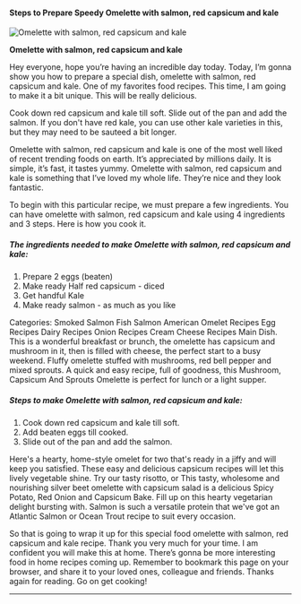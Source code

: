             

#### Steps to Prepare Speedy Omelette with salmon, red capsicum and kale

![Omelette with salmon, red capsicum and kale](https://img-global.cpcdn.com/recipes/56723b98ca67a637/751x532cq70/omelette-with-salmon-red-capsicum-and-kale-recipe-main-photo.jpg)

**Omelette with salmon, red capsicum and kale**

Hey everyone, hope you’re having an incredible day today. Today, I’m gonna show you how to prepare a special dish, omelette with salmon, red capsicum and kale. One of my favorites food recipes. This time, I am going to make it a bit unique. This will be really delicious.

Cook down red capsicum and kale till soft. Slide out of the pan and add the salmon. If you don't have red kale, you can use other kale varieties in this, but they may need to be sauteed a bit longer.

Omelette with salmon, red capsicum and kale is one of the most well liked of recent trending foods on earth. It’s appreciated by millions daily. It is simple, it’s fast, it tastes yummy. Omelette with salmon, red capsicum and kale is something that I’ve loved my whole life. They’re nice and they look fantastic.

To begin with this particular recipe, we must prepare a few ingredients. You can have omelette with salmon, red capsicum and kale using 4 ingredients and 3 steps. Here is how you cook it.

##### The ingredients needed to make Omelette with salmon, red capsicum and kale:

1.  Prepare 2 eggs (beaten)
2.  Make ready Half red capsicum - diced
3.  Get handful Kale
4.  Make ready salmon - as much as you like

Categories: Smoked Salmon Fish Salmon American Omelet Recipes Egg Recipes Dairy Recipes Onion Recipes Cream Cheese Recipes Main Dish. This is a wonderful breakfast or brunch, the omelette has capsicum and mushroom in it, then is filled with cheese, the perfect start to a busy weekend. Fluffy omelette stuffed with mushrooms, red bell pepper and mixed sprouts. A quick and easy recipe, full of goodness, this Mushroom, Capsicum And Sprouts Omelette is perfect for lunch or a light supper.

##### Steps to make Omelette with salmon, red capsicum and kale:

1.  Cook down red capsicum and kale till soft.
2.  Add beaten eggs till cooked.
3.  Slide out of the pan and add the salmon.

Here's a hearty, home-style omelet for two that's ready in a jiffy and will keep you satisfied. These easy and delicious capsicum recipes will let this lively vegetable shine. Try our tasty risotto, or This tasty, wholesome and nourishing silver beet omelette with capsicum salad is a delicious Spicy Potato, Red Onion and Capsicum Bake. Fill up on this hearty vegetarian delight bursting with. Salmon is such a versatile protein that we've got an Atlantic Salmon or Ocean Trout recipe to suit every occasion.

So that is going to wrap it up for this special food omelette with salmon, red capsicum and kale recipe. Thank you very much for your time. I am confident you will make this at home. There’s gonna be more interesting food in home recipes coming up. Remember to bookmark this page on your browser, and share it to your loved ones, colleague and friends. Thanks again for reading. Go on get cooking!

* * *